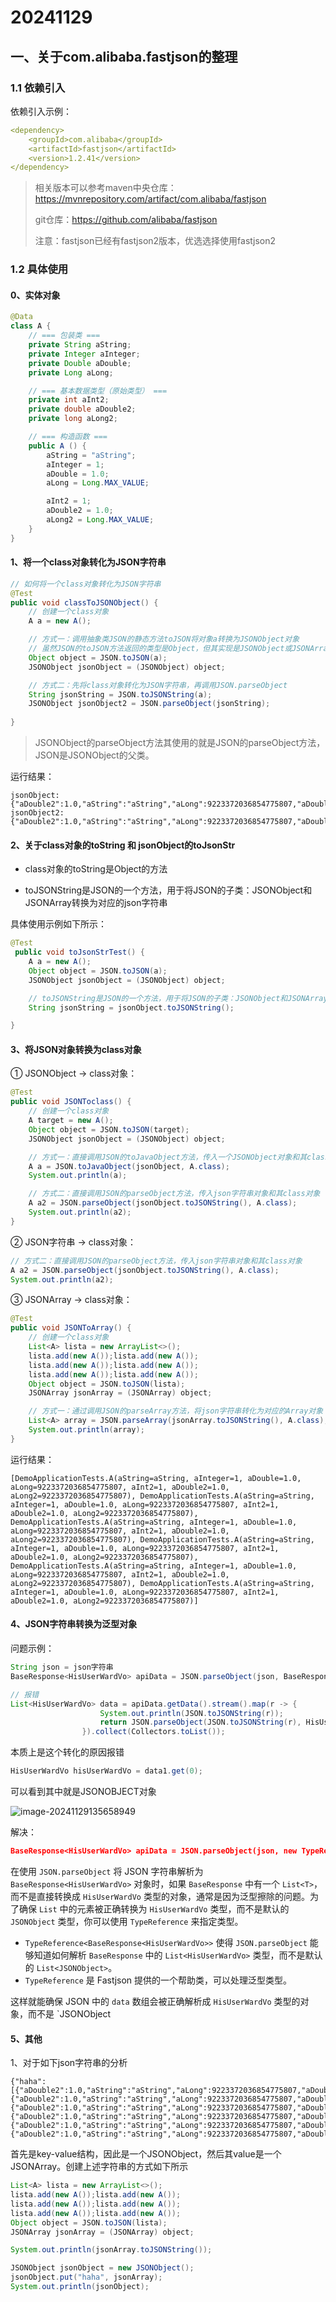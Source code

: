 # 20241129

## 一、关于com.alibaba.fastjson的整理

### 1.1 依赖引入

依赖引入示例：

```yml
<dependency>
    <groupId>com.alibaba</groupId>
    <artifactId>fastjson</artifactId>
    <version>1.2.41</version>
</dependency>
```

> 相关版本可以参考maven中央仓库：https://mvnrepository.com/artifact/com.alibaba/fastjson
>
> git仓库：https://github.com/alibaba/fastjson
>
> 注意：fastjson已经有fastjson2版本，优选选择使用fastjson2

### 1.2 具体使用

#### 0、实体对象

```java
@Data
class A {
    // === 包装类 ===
    private String aString;
    private Integer aInteger;
    private Double aDouble;
    private Long aLong;

    // === 基本数据类型（原始类型） ===
    private int aInt2;
    private double aDouble2;
    private long aLong2;

    // === 构造函数 ===
    public A () {
        aString = "aString";
        aInteger = 1;
        aDouble = 1.0;
        aLong = Long.MAX_VALUE;

        aInt2 = 1;
        aDouble2 = 1.0;
        aLong2 = Long.MAX_VALUE;
    }
}
```



#### 1、将一个class对象转化为JSON字符串

```java
// 如何将一个class对象转化为JSON字符串
@Test
public void classToJSONObject() {
    // 创建一个class对象
    A a = new A();

    // 方式一：调用抽象类JSON的静态方法toJSON将对象a转换为JSONObject对象
    // 虽然JSON的toJSON方法返回的类型是Object，但其实现是JSONObject或JSONArray（根据是数组还是对象来确定）
    Object object = JSON.toJSON(a);
    JSONObject jsonObject = (JSONObject) object;

    // 方式二：先将class对象转化为JSON字符串，再调用JSON.parseObject
    String jsonString = JSON.toJSONString(a);
    JSONObject jsonObject2 = JSON.parseObject(jsonString);
	
}
```

> JSONObject的parseObject方法其使用的就是JSON的parseObject方法，JSON是JSONObject的父类。

运行结果：

```
jsonObject:{"aDouble2":1.0,"aString":"aString","aLong":9223372036854775807,"aDouble":1.0,"aLong2":9223372036854775807,"aInt2":1,"aInteger":1}
jsonObject2:{"aDouble2":1.0,"aString":"aString","aLong":9223372036854775807,"aDouble":1.0,"aLong2":9223372036854775807,"aInt2":1,"aInteger":1}
```



#### 2、关于class对象的toString 和 jsonObject的toJsonStr

- class对象的toString是Object的方法

- toJSONString是JSON的一个方法，用于将JSON的子类：JSONObject和JSONArray转换为对应的json字符串

具体使用示例如下所示：

```java
@Test
 public void toJsonStrTest() {
    A a = new A();
    Object object = JSON.toJSON(a);
    JSONObject jsonObject = (JSONObject) object;

    // toJSONString是JSON的一个方法，用于将JSON的子类：JSONObject和JSONArray转换为对应的json字符串
    String jsonString = jsonObject.toJSONString();

}
```



#### 3、将JSON对象转换为class对象

① JSONObject -> class对象：

```java
@Test
public void JSONToclass() {
    // 创建一个class对象
    A target = new A();
    Object object = JSON.toJSON(target);
    JSONObject jsonObject = (JSONObject) object;

    // 方式一：直接调用JSON的toJavaObject方法，传入一个JSONObject对象和其class对象
    A a = JSON.toJavaObject(jsonObject, A.class);
    System.out.println(a);

    // 方式二：直接调用JSON的parseObject方法，传入json字符串对象和其class对象
    A a2 = JSON.parseObject(jsonObject.toJSONString(), A.class);
    System.out.println(a2);
}
```

② JSON字符串 -> class对象：

```java
// 方式二：直接调用JSON的parseObject方法，传入json字符串对象和其class对象
A a2 = JSON.parseObject(jsonObject.toJSONString(), A.class);
System.out.println(a2);
```

③ JSONArray -> class对象：

```java
@Test
public void JSONToArray() {
    // 创建一个class对象
    List<A> lista = new ArrayList<>();
    lista.add(new A());lista.add(new A());
    lista.add(new A());lista.add(new A());
    lista.add(new A());lista.add(new A());
    Object object = JSON.toJSON(lista);
    JSONArray jsonArray = (JSONArray) object;

    // 方式一：通过调用JSON的parseArray方法，将json字符串转化为对应的Array对象
    List<A> array = JSON.parseArray(jsonArray.toJSONString(), A.class);
    System.out.println(array);
}
```

运行结果：

```
[DemoApplicationTests.A(aString=aString, aInteger=1, aDouble=1.0, aLong=9223372036854775807, aInt2=1, aDouble2=1.0, aLong2=9223372036854775807), DemoApplicationTests.A(aString=aString, aInteger=1, aDouble=1.0, aLong=9223372036854775807, aInt2=1, aDouble2=1.0, aLong2=9223372036854775807), DemoApplicationTests.A(aString=aString, aInteger=1, aDouble=1.0, aLong=9223372036854775807, aInt2=1, aDouble2=1.0, aLong2=9223372036854775807), DemoApplicationTests.A(aString=aString, aInteger=1, aDouble=1.0, aLong=9223372036854775807, aInt2=1, aDouble2=1.0, aLong2=9223372036854775807), DemoApplicationTests.A(aString=aString, aInteger=1, aDouble=1.0, aLong=9223372036854775807, aInt2=1, aDouble2=1.0, aLong2=9223372036854775807), DemoApplicationTests.A(aString=aString, aInteger=1, aDouble=1.0, aLong=9223372036854775807, aInt2=1, aDouble2=1.0, aLong2=9223372036854775807)]

```



#### 4、JSON字符串转换为泛型对象

问题示例：

```java
String json = json字符串
BaseResponse<HisUserWardVo> apiData = JSON.parseObject(json, BaseResponse.class);

// 报错
List<HisUserWardVo> data = apiData.getData().stream().map(r -> {
                    System.out.println(JSON.toJSONString(r));
                    return JSON.parseObject(JSON.toJSONString(r), HisUserWardVo.class);
                }).collect(Collectors.toList());
```

本质上是这个转化的原因报错

```java
HisUserWardVo hisUserWardVo = data1.get(0);             
```

可以看到其中就是JSONOBJECT对象

![image-20241129135658949](20241129.assets/image-20241129135658949.png)

解决：

```json
BaseResponse<HisUserWardVo> apiData = JSON.parseObject(json, new TypeReference<BaseResponse<HisUserWardVo>>(){});            
```

在使用 `JSON.parseObject` 将 JSON 字符串解析为 `BaseResponse<HisUserWardVo>` 对象时，如果 `BaseResponse` 中有一个 `List<T>`，而不是直接转换成 `HisUserWardVo` 类型的对象，通常是因为泛型擦除的问题。为了确保 `List` 中的元素被正确转换为 `HisUserWardVo` 类型，而不是默认的 `JSONObject` 类型，你可以使用 `TypeReference` 来指定类型。

- `TypeReference<BaseResponse<HisUserWardVo>>` 使得 `JSON.parseObject` 能够知道如何解析 `BaseResponse` 中的 `List<HisUserWardVo>` 类型，而不是默认的 `List<JSONObject>`。
- `TypeReference` 是 Fastjson 提供的一个帮助类，可以处理泛型类型。

这样就能确保 JSON 中的 `data` 数组会被正确解析成 `HisUserWardVo` 类型的对象，而不是 `JSONObject



#### 5、其他

1、对于如下json字符串的分析

```
{"haha":[{"aDouble2":1.0,"aString":"aString","aLong":9223372036854775807,"aDouble":1.0,"aLong2":9223372036854775807,"aInt2":1,"aInteger":1},{"aDouble2":1.0,"aString":"aString","aLong":9223372036854775807,"aDouble":1.0,"aLong2":9223372036854775807,"aInt2":1,"aInteger":1},{"aDouble2":1.0,"aString":"aString","aLong":9223372036854775807,"aDouble":1.0,"aLong2":9223372036854775807,"aInt2":1,"aInteger":1},{"aDouble2":1.0,"aString":"aString","aLong":9223372036854775807,"aDouble":1.0,"aLong2":9223372036854775807,"aInt2":1,"aInteger":1},{"aDouble2":1.0,"aString":"aString","aLong":9223372036854775807,"aDouble":1.0,"aLong2":9223372036854775807,"aInt2":1,"aInteger":1},{"aDouble2":1.0,"aString":"aString","aLong":9223372036854775807,"aDouble":1.0,"aLong2":9223372036854775807,"aInt2":1,"aInteger":1}]}
```

首先是key-value结构，因此是一个JSONObject，然后其value是一个JSONArray。创建上述字符串的方式如下所示

```java
List<A> lista = new ArrayList<>();
lista.add(new A());lista.add(new A());
lista.add(new A());lista.add(new A());
lista.add(new A());lista.add(new A());
Object object = JSON.toJSON(lista);
JSONArray jsonArray = (JSONArray) object;

System.out.println(jsonArray.toJSONString());

JSONObject jsonObject = new JSONObject();
jsonObject.put("haha", jsonArray);
System.out.println(jsonObject);
```











